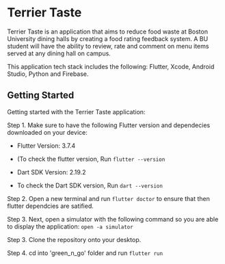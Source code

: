 # Terrier Taste

Terrier Taste is an application that aims to reduce food waste at Boston University dining halls by creating a food rating feedback system. A BU student  will have the ability to review, rate and comment on menu items served at any dining hall on campus.

This application tech stack includes the following: Flutter, Xcode, Android Studio, Python and Firebase. 

## Getting Started

Getting started with the Terrier Taste application: 

Step 1. Make sure to have the following Flutter version and dependecies downloaded on your device: 
* Flutter Version: 3.7.4 
- (To check the flutter version, Run ```flutter --version```<br />
* Dart SDK Version: 2.19.2 <br />
- To check the Dart SDK version, Run ```dart --version```<br />

Step 2. Open a new terminal and run ```flutter doctor``` to ensure that then flutter  dependcies are satified. 

Step 3. Next, open a simulator with the following command so you are able to display the application: ```open -a simulator```

Step 3. Clone the repository onto your desktop. 

Step 4. cd into 'green_n_go' folder and run ```flutter run```
